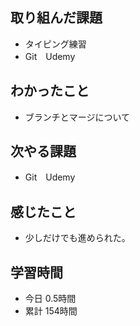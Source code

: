 ## 取り組んだ課題
- タイピング練習
- Git　Udemy
## わかったこと
- ブランチとマージについて
## 次やる課題
- Git　Udemy
## 感じたこと
- 少しだけでも進められた。
## 学習時間
- 今日 0.5時間
- 累計 154時間

